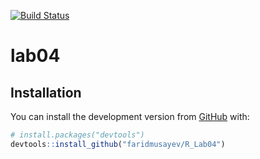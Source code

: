 [![Build Status](https://app.travis-ci.com/faridmusayev/R_lab04.svg?branch=master)](https://app.travis-ci.com/faridmusayev/R_lab04)

<!-- README.md is generated from README.Rmd. Please edit that file -->

# lab04

<!-- badges: start -->
<!-- badges: end -->

## Installation

You can install the development version from
[GitHub](https://github.com/) with:

``` r
# install.packages("devtools")
devtools::install_github("faridmusayev/R_Lab04")
```
